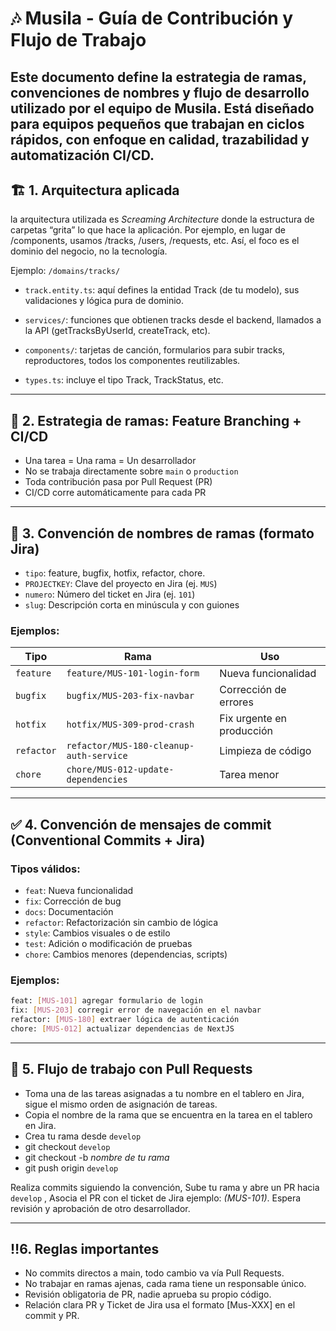# 🎶 Musila - Guía de Contribución y Flujo de Trabajo

## Este documento define la estrategia de ramas, convenciones de nombres y flujo de desarrollo utilizado por el equipo de Musila. Está diseñado para equipos pequeños que trabajan en ciclos rápidos, con enfoque en calidad, trazabilidad y automatización CI/CD.

## 🏗️ 1. Arquitectura aplicada

la arquitectura utilizada es _Screaming Architecture_ donde la estructura de carpetas “grita” lo que hace la aplicación. Por ejemplo, en lugar de /components, usamos /tracks, /users, /requests, etc. Así, el foco es el dominio del negocio, no la tecnología.

Ejemplo: `/domains/tracks/`

- `track.entity.ts`: aquí defines la entidad Track (de tu modelo), sus validaciones y lógica pura de dominio.

- `services/`: funciones que obtienen tracks desde el backend, llamados a la API (getTracksByUserId, createTrack, etc).

- `components/`: tarjetas de canción, formularios para subir tracks, reproductores, todos los componentes reutilizables.

- `types.ts`: incluye el tipo Track, TrackStatus, etc.

---

## 🌿 2. Estrategia de ramas: Feature Branching + CI/CD

- Una tarea = Una rama = Un desarrollador
- No se trabaja directamente sobre `main` o `production`
- Toda contribución pasa por Pull Request (PR)
- CI/CD corre automáticamente para cada PR

---

## 📛 3. Convención de nombres de ramas (formato Jira)

- `tipo`: feature, bugfix, hotfix, refactor, chore.
- `PROJECTKEY`: Clave del proyecto en Jira (ej. `MUS`)
- `numero`: Número del ticket en Jira (ej. `101`)
- `slug`: Descripción corta en minúscula y con guiones

### Ejemplos:

| Tipo       | Rama                                    | Uso                       |
| ---------- | --------------------------------------- | ------------------------- |
| `feature`  | `feature/MUS-101-login-form`            | Nueva funcionalidad       |
| `bugfix`   | `bugfix/MUS-203-fix-navbar`             | Corrección de errores     |
| `hotfix`   | `hotfix/MUS-309-prod-crash`             | Fix urgente en producción |
| `refactor` | `refactor/MUS-180-cleanup-auth-service` | Limpieza de código        |
| `chore`    | `chore/MUS-012-update-dependencies`     | Tarea menor               |

---

## ✅ 4. Convención de mensajes de commit (Conventional Commits + Jira)

### Tipos válidos:

- `feat`: Nueva funcionalidad
- `fix`: Corrección de bug
- `docs`: Documentación
- `refactor`: Refactorización sin cambio de lógica
- `style`: Cambios visuales o de estilo
- `test`: Adición o modificación de pruebas
- `chore`: Cambios menores (dependencias, scripts)

### Ejemplos:

```bash
feat: [MUS-101] agregar formulario de login
fix: [MUS-203] corregir error de navegación en el navbar
refactor: [MUS-180] extraer lógica de autenticación
chore: [MUS-012] actualizar dependencias de NextJS
```

---

## 🔁 5. Flujo de trabajo con Pull Requests

- Toma una de las tareas asignadas a tu nombre en el tablero en Jira, sigue el mismo orden de asignación de tareas.
- Copia el nombre de la rama que se encuentra en la tarea en el tablero en Jira.
- Crea tu rama desde `develop`
- git checkout `develop`
- git checkout -b _nombre de tu rama_
- git push origin `develop`

Realiza commits siguiendo la convención,
Sube tu rama y abre un PR hacia `develop` ,
Asocia el PR con el ticket de Jira ejemplo: _(MUS-101)_.
Espera revisión y aprobación de otro desarrollador.

---

## ‼️6. Reglas importantes

- No commits directos a main, todo cambio va vía Pull Requests.
- No trabajar en ramas ajenas, cada rama tiene un responsable único.
- Revisión obligatoria de PR, nadie aprueba su propio código.
- Relación clara PR y Ticket de Jira usa el formato [Mus-XXX] en el commit y PR.
